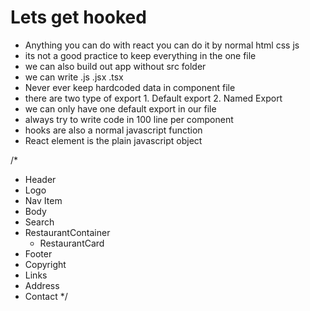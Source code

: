 # Lets get hooked

- Anything you can do with react you can do it by normal html css js
- its not a good practice to keep everything in the one file
- we can also build out app without src folder
- we can write .js .jsx .tsx
- Never ever keep hardcoded data in component file
- there are two type of export 1. Default export 2. Named Export
- we can only have one default export in our file
- always try to write code in 100 line per component
- hooks are also a normal  javascript function
-  React element is the plain javascript object

/\*

- Header
- Logo
- Nav Item
- Body
- Search
- RestaurantContainer
  - RestaurantCard
- Footer
- Copyright
- Links
- Address
- Contact \*/
